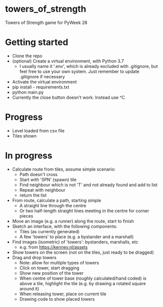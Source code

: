 # towers_of_strength
Towers of Strength game for PyWeek 28

# Getting started
* Clone the repo
* (optional) Create a virtual environment, with Python 3.7
    * I usually name it '.env', which is already excluded with .gitignore, but feel free to use your own system. Just remember to update .gitignore if necessary
* Activate the virtual environment
* pip install - requirements.txt
* python main.py
* Currently the close button doesn't work. Instead use ^C

# Progress
* Level loaded from csv file
* Tiles shown

# In progress
* Calculate route from tiles, assume simple scenario:
    - Path doesn't cross
    - Start with 'SPN' (spawn) tile
    - Find neighbour which is not 'T' and not already found and add to list
    - Repeat with neighbour
    - return the list
* From route, calculate a path, starting simple
    - A straight line through the centre
    - Or two half-length straight lines meeting in the centre for corner pieces
* Move an image (e.g. a runner) along the route, start to finish
* Sketch an interface, with the following components:
    - Tiles (as currently generated)
    - A few 'towers' to place (e.g. a bystander and a marshall)
* Find images (isometric) of 'towers': bystanders, marshalls, etc
    - e.g. from https://kenney.nl/assets
* Show towers on the screen (not on the tiles, just ready to be dragged)
* Drag and drop towers
    - Note: allow for multiple types of towers
    - Click on tower, start dragging
    - Show new position of the tower
    - When centre of tower base (roughly calculated/hand coded) is above a tile, highlight the tile (e.g. by drawing a rotated square around it)
    - When releasing tower, place on current tile
    - Drawing code to show placed towers
